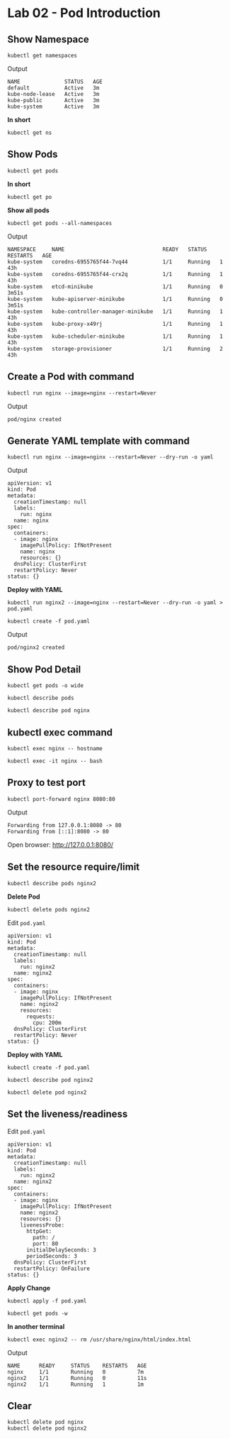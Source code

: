 # Lab 02 - Pod Introduction

## Show Namespace

```
kubectl get namespaces
```

Output

```
NAME              STATUS   AGE
default           Active   3m
kube-node-lease   Active   3m
kube-public       Active   3m
kube-system       Active   3m
```

__In short__

```
kubectl get ns
```

## Show Pods

```
kubectl get pods
```

__In short__

```
kubectl get po
```

__Show all pods__

```
kubectl get pods --all-namespaces
```

Output

```
NAMESPACE     NAME                               READY   STATUS    RESTARTS   AGE
kube-system   coredns-6955765f44-7vq44           1/1     Running   1          43h
kube-system   coredns-6955765f44-crx2q           1/1     Running   1          43h
kube-system   etcd-minikube                      1/1     Running   0          3m51s
kube-system   kube-apiserver-minikube            1/1     Running   0          3m51s
kube-system   kube-controller-manager-minikube   1/1     Running   1          43h
kube-system   kube-proxy-x49rj                   1/1     Running   1          43h
kube-system   kube-scheduler-minikube            1/1     Running   1          43h
kube-system   storage-provisioner                1/1     Running   2          43h
```

## Create a Pod with command

```
kubectl run nginx --image=nginx --restart=Never
```

Output

```
pod/nginx created
```

## Generate YAML template with command

```
kubectl run nginx --image=nginx --restart=Never --dry-run -o yaml
```

Output

```
apiVersion: v1
kind: Pod
metadata:
  creationTimestamp: null
  labels:
    run: nginx
  name: nginx
spec:
  containers:
  - image: nginx
    imagePullPolicy: IfNotPresent
    name: nginx
    resources: {}
  dnsPolicy: ClusterFirst
  restartPolicy: Never
status: {}
```


__Deploy with YAML__

```
kubectl run nginx2 --image=nginx --restart=Never --dry-run -o yaml > pod.yaml

kubectl create -f pod.yaml
```

Output

```
pod/nginx2 created
```

## Show Pod Detail

```
kubectl get pods -o wide
```

```
kubectl describe pods
```

```
kubectl describe pod nginx
```

## kubectl exec command

```
kubectl exec nginx -- hostname
```

```
kubectl exec -it nginx -- bash
```

## Proxy to test port

```
kubectl port-forward nginx 8080:80
```

Output

```
Forwarding from 127.0.0.1:8080 -> 80
Forwarding from [::1]:8080 -> 80
```

Open browser: http://127.0.0.1:8080/

## Set the resource require/limit

```
kubectl describe pods nginx2
```

__Delete Pod__

```
kubectl delete pods nginx2
```

Edit `pod.yaml`

```
apiVersion: v1
kind: Pod
metadata:
  creationTimestamp: null
  labels:
    run: nginx2
  name: nginx2
spec:
  containers:
  - image: nginx
    imagePullPolicy: IfNotPresent
    name: nginx2
    resources:
      requests:
        cpu: 200m
  dnsPolicy: ClusterFirst
  restartPolicy: Never
status: {}
```

__Deploy with YAML__

```
kubectl create -f pod.yaml
```

```
kubectl describe pod nginx2
```

```
kubectl delete pod nginx2
```

## Set the liveness/readiness

Edit `pod.yaml`
```
apiVersion: v1
kind: Pod
metadata:
  creationTimestamp: null
  labels:
    run: nginx2
  name: nginx2
spec:
  containers:
  - image: nginx
    imagePullPolicy: IfNotPresent
    name: nginx2
    resources: {}
    livenessProbe:
      httpGet:
        path: /
        port: 80
      initialDelaySeconds: 3
      periodSeconds: 3
  dnsPolicy: ClusterFirst
  restartPolicy: OnFailure
status: {}
```

__Apply Change__

```
kubectl apply -f pod.yaml
```

```
kubectl get pods -w
```

__In another terminal__

```
kubectl exec nginx2 -- rm /usr/share/nginx/html/index.html
```

Output

```
NAME      READY     STATUS    RESTARTS   AGE
nginx     1/1       Running   0          7m
nginx2    1/1       Running   0          11s
nginx2    1/1       Running   1          1m
```

## Clear

```
kubectl delete pod nginx
kubectl delete pod nginx2
```
